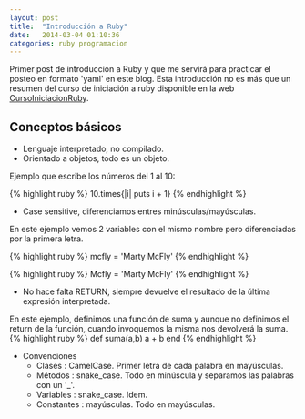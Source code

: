 ```yaml
---
layout: post
title:  "Introducción a Ruby"
date:   2014-03-04 01:10:36
categories: ruby programacion
---
```


Primer post de introducción a Ruby y que me servirá para practicar el posteo en formato 'yaml' en este blog. Esta introducción no es más que un resumen del curso de iniciación a ruby disponible en la web [CursoIniciacionRuby].

Conceptos básicos
-----------------
  * Lenguaje interpretado, no compilado.
  * Orientado a objetos, todo es un objeto. 

Ejemplo que escribe los números del 1 al 10:

{% highlight ruby %}
10.times{|i| puts i + 1}
{% endhighlight %}


  * Case sensitive, diferenciamos entres minúsculas/mayúsculas. 

En este ejemplo vemos 2 variables con el mismo nombre pero diferenciadas por la primera letra.

{% highlight ruby %}
mcfly = 'Marty McFly'
{% endhighlight %}

{% highlight ruby %}
Mcfly = 'Marty McFly'
{% endhighlight %}


  * No hace falta RETURN, siempre devuelve el resultado de la última expresión interpretada.

En este ejemplo, definimos una función de suma y aunque no definimos el return de la función, cuando invoquemos la misma nos devolverá la suma.
{% highlight ruby %}
def suma(a,b)
  a + b
end
{% endhighlight %}


  * Convenciones
    - Clases : CamelCase. Primer letra de cada palabra en mayúsculas.
    - Métodos : snake_case. Todo en minúscula y separamos las palabras con un '_'.
    - Variables : snake_case. Idem.
    - Constantes : mayúsculas. Todo en mayúsculas.

[CursoIniciacionRuby]:    http://www.floqq.com/
